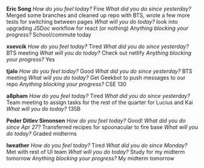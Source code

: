 **Eric Song**
*How do you feel today?*
Fine
*What did you do since yesterday?*
Merged some branches and cleaned up repo with BTS, wrote a few more tests for switching between pages
*What will you do today?*
look into upgrading JSDoc workflow for react (or nothing)
*Anything blocking your progress?*
School/commute today

**xsevcik**
*How do you feel today?*
Tired
*What did you do since yesterday?*
BTS meeting
*What will you do today?*
Check out netlify
*Anything blocking your progress?*
Yes

**tjalo**
*How do you feel today?*
Good
*What did you do since yesterday?*
BTS meeting
*What will you do today?*
Get Geekbot to push messages to our repo
*Anything blocking your progress?*
CSE 130

**a8pham**
*How do you feel today?*
Tired
*What did you do since yesterday?*
Team meeting to assign tasks for the rest of the quarter for Lucius and Kai
*What will you do today?*
135B

**Peder Ditlev Simonsen**
*How do you feel today?*
Good!
*What did you do since Apr 27?*
Transferred recipes for spoonacular to fire base
*What will you do today?*
Graded midterms

**lweather**
*How do you feel today?*
Tired
*What did you do since Monday?*
Met with rest of UI team
*What will you do today?*
Study for my midterm tomorrow
*Anything blocking your progress?*
My midterm tomorrow

